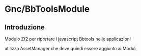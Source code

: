 # Gnc/BbToolsModule

## Introduzione

Modulo Zf2 per riportare i javascript Bbtools nelle applicazioni
  
utilizza AssetManager che deve quindi essere aggiunto ai Moduli

